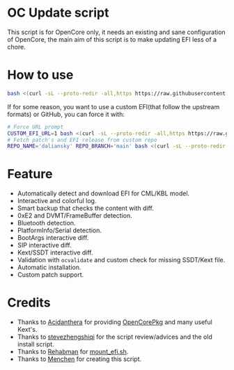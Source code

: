 # OC Update script

This script is for OpenCore only, it needs an existing and sane configuration of OpenCore, the main aim of this script is to make updating EFI less of a chore.

# How to use
```bash
bash <(curl -sL --proto-redir -all,https https://raw.githubusercontent.com/daliansky/XiaoMi-Pro-Hackintosh/main/Scripts/install_oc.sh)
```

If for some reason, you want to use a custom EFI(that follow the upstream formats) or GitHub, you can force it with:
```bash
# Force URL prompt 
CUSTOM_EFI_URL=1 bash <(curl -sL --proto-redir -all,https https://raw.githubusercontent.com/daliansky/XiaoMi-Pro-Hackintosh/main/Scripts/install_oc.sh)
# Fetch patch's and EFI release from custom repo
REPO_NAME='daliansky' REPO_BRANCH='main' bash <(curl -sL --proto-redir -all,https https://raw.githubusercontent.com/daliansky/XiaoMi-Pro-Hackintosh/main/Scripts/install_oc.sh)
```

# Feature
- Automatically detect and download EFI for CML/KBL model.
- Interactive and colorful log.
- Smart backup that checks the content with diff.
- 0xE2 and DVMT/FrameBuffer detection.
- Bluetooth detection.
- PlatformInfo/Serial detection.
- BootArgs interactive diff.
- SIP interactive diff.
- Kext/SSDT interactive diff.
- Validation with `ocvalidate` and custom check for missing SSDT/Kext file.
- Automatic installation.
- Custom patch support.

# Credits
- Thanks to [Acidanthera](https://github.com/acidanthera) for providing [OpenCorePkg](https://github.com/acidanthera/OpenCorePkg) and many useful Kext's.
- Thanks to [stevezhengshiqi](https://github.com/stevezhengshiqi) for the script review/advices and the old install script.
- Thanks to [Rehabman](https://github.com/RehabMan) for [mount_efi.sh](https://raw.githubusercontent.com/RehabMan/hack-tools/master/mount_efi.sh).
- Thanks to [Menchen](https://github.com/Menchen) for creating this script.
